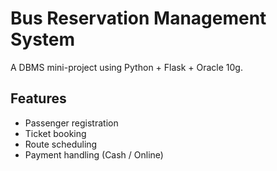 # Bus Reservation Management System

A DBMS mini-project using Python + Flask + Oracle 10g.

## Features
- Passenger registration
- Ticket booking
- Route scheduling
- Payment handling (Cash / Online)
